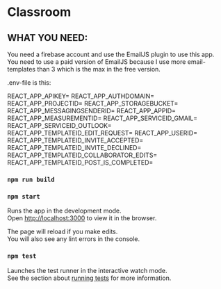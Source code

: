 # Classroom


## WHAT YOU NEED:

You need a firebase account and use the EmailJS plugin to use this app. You need to use a paid version of EmailJS because I use more email-templates than 3 which is the max in the free version.

.env-file is this:

REACT_APP_APIKEY=
REACT_APP_AUTHDOMAIN=
REACT_APP_PROJECTID=
REACT_APP_STORAGEBUCKET=
REACT_APP_MESSAGINGSENDERID=
REACT_APP_APPID=
REACT_APP_MEASUREMENTID=
REACT_APP_SERVICEID_GMAIL=
REACT_APP_SERVICEID_OUTLOOK=
REACT_APP_TEMPLATEID_EDIT_REQUEST=
REACT_APP_USERID=
REACT_APP_TEMPLATEID_INVITE_ACCEPTED=
REACT_APP_TEMPLATEID_INVITE_DECLINED=
REACT_APP_TEMPLATEID_COLLABORATOR_EDITS=
REACT_APP_TEMPLATEID_POST_IS_COMPLETED=


### `npm run build`

### `npm start`

Runs the app in the development mode.\
Open [http://localhost:3000](http://localhost:3000) to view it in the browser.

The page will reload if you make edits.\
You will also see any lint errors in the console.

### `npm test`

Launches the test runner in the interactive watch mode.\
See the section about [running tests](https://facebook.github.io/create-react-app/docs/running-tests) for more information.

